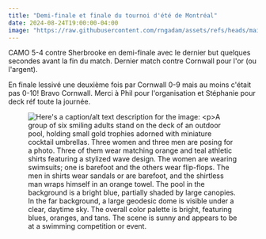 ```yaml
---
title: "Demi-finale et finale du tournoi d'été de Montréal"
date: 2024-08-24T19:00:00-04:00
image: "https://raw.githubusercontent.com/rngadam/assets/refs/heads/main/processed_media/images/swim-team-trophy-winners-poolside-1920w.webp"
---
```


CAMO 5-4 contre Sherbrooke en demi-finale avec le dernier but quelques secondes avant la fin du match. Dernier match contre Cornwall pour l'or (ou l'argent).

En finale lessivé une deuxième fois par Cornwall 0-9 mais au moins c'était pas 0-10! Bravo Cornwall. Merci à Phil pour l'organisation et Stéphanie pour deck réf toute la journée.

<figure>
  <picture>
    <source type="image/webp" srcset="https://raw.githubusercontent.com/rngadam/assets/refs/heads/main/processed_media/images/swim-team-trophy-winners-poolside-1920w.webp 1920w, https://raw.githubusercontent.com/rngadam/assets/refs/heads/main/processed_media/images/swim-team-trophy-winners-poolside-1280w.webp 1280w, https://raw.githubusercontent.com/rngadam/assets/refs/heads/main/processed_media/images/swim-team-trophy-winners-poolside-640w.webp 640w">
    <source type="image/jpeg" srcset="https://raw.githubusercontent.com/rngadam/assets/refs/heads/main/processed_media/images/swim-team-trophy-winners-poolside-1920w.jpg 1920w, https://raw.githubusercontent.com/rngadam/assets/refs/heads/main/processed_media/images/swim-team-trophy-winners-poolside-1280w.jpg 1280w, https://raw.githubusercontent.com/rngadam/assets/refs/heads/main/processed_media/images/swim-team-trophy-winners-poolside-640w.jpg 640w">
    <img src="https://raw.githubusercontent.com/rngadam/assets/refs/heads/main/processed_media/images/swim-team-trophy-winners-poolside-640w.jpg" alt="Here's a caption/alt text description for the image:

A group of six smiling adults stand on the deck of an outdoor pool, holding small gold trophies adorned with miniature cocktail umbrellas.  Three women and three men are posing for a photo. Three of them wear matching orange and teal athletic shirts featuring a stylized wave design. The women are wearing swimsuits; one is barefoot and the others wear flip-flops. The men in shirts wear sandals or are barefoot, and the shirtless man wraps himself in an orange towel.  The pool in the background is a bright blue, partially shaded by large canopies.  In the far background, a large geodesic dome is visible under a clear, daytime sky.  The overall color palette is bright, featuring blues, oranges, and tans. The scene is sunny and appears to be at a swimming competition or event." style="max-width:100%; height:auto;">
  </picture>
</figure>
